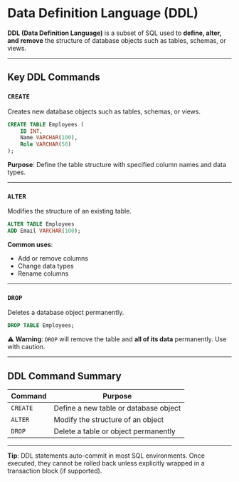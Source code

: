 # Data Definition Language (DDL)

**DDL (Data Definition Language)** is a subset of SQL used to **define, alter, and remove** the structure of database objects such as tables, schemas, or views.

---

## Key DDL Commands

### `CREATE`

Creates new database objects such as tables, schemas, or views.

```sql
CREATE TABLE Employees (
    ID INT,
    Name VARCHAR(100),
    Role VARCHAR(50)
);
```

**Purpose**: Define the table structure with specified column names and data types.

---

### `ALTER`

Modifies the structure of an existing table.

```sql
ALTER TABLE Employees
ADD Email VARCHAR(100);
```

**Common uses**:
- Add or remove columns
- Change data types
- Rename columns

---

### `DROP`

Deletes a database object permanently.

```sql
DROP TABLE Employees;
```

⚠️ **Warning**: `DROP` will remove the table and **all of its data** permanently. Use with caution.

---

## DDL Command Summary

| Command   | Purpose                              |
|-----------|--------------------------------------|
| `CREATE`  | Define a new table or database object |
| `ALTER`   | Modify the structure of an object     |
| `DROP`    | Delete a table or object permanently  |

---

**Tip**: DDL statements auto-commit in most SQL environments. Once executed, they cannot be rolled back unless explicitly wrapped in a transaction block (if supported).
